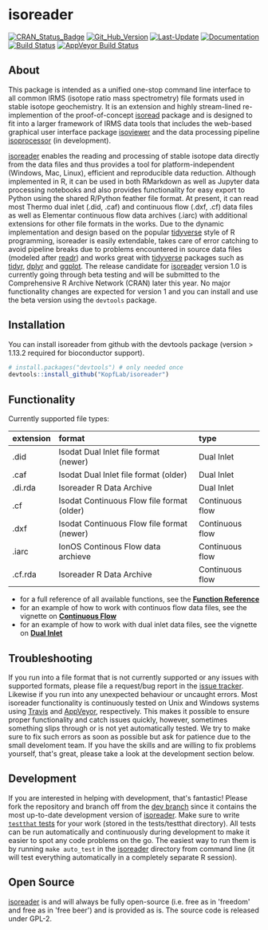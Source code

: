 
<!-- README.md is generated from README.Rmd. Please edit that file -->
isoreader
=========

[![CRAN\_Status\_Badge](http://www.r-pkg.org/badges/version/isoreader)](https://cran.r-project.org/package=isoreader) [![Git\_Hub\_Version](https://img.shields.io/badge/GitHub-0.9.18.9000-orange.svg?style=flat-square)](/commits) [![Last-Update](https://img.shields.io/badge/updated-2018--06--04-yellowgreen.svg)](/commits) [![Documentation](https://img.shields.io/badge/docs-online-green.svg)](https://kopflab.github.io/isoreader/) [![Build Status](https://travis-ci.org/KopfLab/isoreader.svg?branch=master)](https://travis-ci.org/KopfLab/isoreader) [![AppVeyor Build Status](https://ci.appveyor.com/api/projects/status/github/KopfLab/isoreader?branch=master&svg=true)](https://ci.appveyor.com/project/KopfLab/isoreader)

About
-----

This package is intended as a unified one-stop command line interface to all common IRMS (isotope ratio mass spectrometry) file formats used in stable isotope geochemistry. It is an extension and highly stream-lined re-implemention of the proof-of-concept [isoread](https://github.com/sebkopf/isoread) package and is designed to fit into a larger framework of IRMS data tools that includes the web-based graphical user interface package [isoviewer](https://github.com/KopfLab/isoviewer) and the data processing pipeline [isoprocessor](https://github.com/KopfLab/isoprocessor) (in development).

[isoreader](https://kopflab.github.io/isoreader/) enables the reading and processing of stable isotope data directly from the data files and thus provides a tool for platform-independent (Windows, Mac, Linux), efficient and reproducible data reduction. Although implemented in R, it can be used in both RMarkdown as well as Jupyter data processing notebooks and also provides functionality for easy export to Python using the shared R/Python feather file format. At present, it can read most Thermo dual inlet (.did, .caf) and continuous flow (.dxf, .cf) data files as well as Elementar continuous flow data archives (.iarc) with additional extensions for other file formats in the works. Due to the dynamic implementation and design based on the popular [tidyverse](https://www.tidyverse.org/) style of R programming, isoreader is easily extendable, takes care of error catching to avoid pipeline breaks due to problems encountered in source data files (modeled after [readr](https://readr.tidyverse.org/)) and works great with [tidyverse](https://www.tidyverse.org/) packages such as [tidyr](https://tidyr.tidyverse.org/), [dplyr](https://dplyr.tidyverse.org/) and [ggplot](https://ggplot2.tidyverse.org/). The release candidate for [isoreader](http://www.github.com/KopfLab/isoreader) version 1.0 is currently going through beta testing and will be submitted to the Comprehensive R Archive Network (CRAN) later this year. No major functionality changes are expected for version 1 and you can install and use the beta version using the `devtools` package.

Installation
------------

You can install isoreader from github with the devtools package (version &gt; 1.13.2 required for bioconductor support).

``` r
# install.packages("devtools") # only needed once
devtools::install_github("KopfLab/isoreader")
```

Functionality
-------------

Currently supported file types:

| extension | format                                     | type            |
|:----------|:-------------------------------------------|:----------------|
| .did      | Isodat Dual Inlet file format (newer)      | Dual Inlet      |
| .caf      | Isodat Dual Inlet file format (older)      | Dual Inlet      |
| .di.rda   | Isoreader R Data Archive                   | Dual Inlet      |
| .cf       | Isodat Continuous Flow file format (older) | Continuous flow |
| .dxf      | Isodat Continuous Flow file format (newer) | Continuous flow |
| .iarc     | IonOS Continous Flow data archieve         | Continuous flow |
| .cf.rda   | Isoreader R Data Archive                   | Continuous flow |

-   for a full reference of all available functions, see the **[Function Reference](https://kopflab.github.io/isoreader/reference/)**
-   for an example of how to work with continuos flow data files, see the vignette on **[Continuous Flow](https://kopflab.github.io/isoreader/articles/continuous_flow.html)**
-   for an example of how to work with dual inlet data files, see the vignette on **[Dual Inlet](https://kopflab.github.io/isoreader/articles/dual_inlet.html)**

Troubleshooting
---------------

If you run into a file format that is not currently supported or any issues with supported formats, please file a request/bug report in the [issue tracker](https://github.com/kopflab/isoreader/issues). Likewise if you run into any unexpected behaviour or uncaught errors. Most isoreader functionality is continuously tested on Unix and Windows systems using [Travis](https://travis-ci.org/) and [AppVeyor](https://ci.appveyor.com/), respectively. This makes it possible to ensure proper functionality and catch issues quickly, however, sometimes something slips through or is not yet automatically tested. We try to make sure to fix such errors as soon as possible but ask for patience due to the small develoment team. If you have the skills and are willing to fix problems yourself, that's great, please take a look at the development section below.

Development
-----------

If you are interested in helping with development, that's fantastic! Please fork the repository and branch off from the [dev branch](https://github.com/KopfLab/isoreader/tree/dev) since it contains the most up-to-date development version of [isoreader](https://kopflab.github.io/isoreader/). Make sure to write [`testthat` tests](http://r-pkgs.had.co.nz/tests.html) for your work (stored in the tests/testthat directory). All tests can be run automatically and continuously during development to make it easier to spot any code problems on the go. The easiest way to run them is by running `make auto_test` in the [isoreader](https://kopflab.github.io/isoreader/) directory from command line (it will test everything automatically in a completely separate R session).

Open Source
-----------

[isoreader](https://kopflab.github.io/isoreader/) is and will always be fully open-source (i.e. free as in 'freedom' and free as in 'free beer') and is provided as is. The source code is released under GPL-2.
